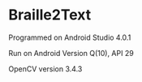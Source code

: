 # Braille2Text
Programmed on Android Studio 4.0.1

Run on Android Version Q(10), API 29

OpenCV version 3.4.3
